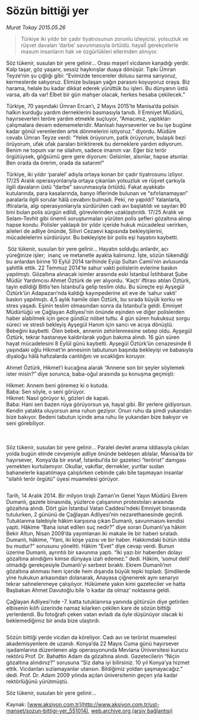 # Sözün bittiği yer

*Murat Tokay 2015.05.26*

<div class="pNewsDetailMainContent" itemprop="articleBody">
 <blockquote>
  <p>
   Türkiye iki yıldır bir çadır tiyatrosunun zorunlu izleyicisi. yolsuzluk ve rüşvet davaları ‘darbe’ savunmasıyla örtüldü. hayalÎ gerekçelerle masum insanların hak ve özgürlükleri ellerinden alınıyor.
  </p>
 </blockquote>
 <p>
  Söz tükenir, susulan bir yere gelinir... Orası maşerî vicdanın kanadığı yerdir. Kalp taşar, göz yaşarır, sessiz haykırışlar duaya dönüşür. Tıpkı Ümran Teyze’nin şu çığlığı gibi: “Evimizde tencereler dolusu sarma sarıyoruz, kermeslerde satıyoruz. Elimize bulaşan yağın parasını koyuyoruz oraya. Biz harama, helale bu kadar dikkat ederek yürüttük bu işleri. Bu dünyanın üstü varsa, altı da var! Elbet bir gün mahşer olacak, herkes hesaba çekilecek.”
 </p>
 <p>
  Türkiye, 70 yaşındaki Ümran Ercan’ı, 2 Mayıs 2015’te Manisa’da polisin halkın kurduğu yardım derneklerini basmasıyla tanıdı. İl Emniyet Müdürü, hayırseverleri teröre yardım etmekle suçluyor, “Amacımız, yaptıkları çalışmalara devam edememeleridir. Manisalı hayırseverler ve bu işe bugüne kadar gönül verenlerden artık dönmelerini istiyoruz.” diyordu. Müdüre cevabı Ümran Teyze verdi: “Yelek örüyorum, patik örüyorum, bulaşık bezi örüyorum, ufak ufak paraları biriktirerek bu derneklere yardım ediyorum. Benim ne topum var ne silahım, sadece imanım var. Eğer biz terör örgütüysek, göğsümü gere gere diyorum: Gelsinler, alsınlar, hapse atsınlar. Ben orada da örerim, orada da satarım!”
 </p>
 <p>
  Türkiye, iki yıldır ‘paralel’ adıyla ortaya konan bir çadır tiyatrosunu izliyor. 17/25 Aralık operasyonlarıyla ortaya çıkarılan yolsuzluk ve rüşvet çarkıyla ilgili davaların üstü “darbe” savunmasıyla örtüldü. Fakat ayakkabı kutularında, para kasalarında, banyo liflerinde bulunan ve “sıfırlanamayan” paralarla ilgili sorular hâlâ cevabını bulmadı. Peki, ne yapıldı? Yalanlarla, iftiralarla, algı operasyonlarıyla sürdürülen cadı avı başlatıldı ve sayıları 80 bini bulan polis sürgün edildi, görevlerinden uzaklaştırıldı. 17/25 Aralık ve Selam-Tevhit gibi önemli soruşturmaları yürüten polis şefleri gözaltına alınıp hapse kondu. Polisler yaklaşık bir yıldır içeride hukuk mücadelesi verirken, aileleri de adliye önünde, Silivri Cezaevi kapısında bekleyişlerini, mücadelelerini sürdürüyor. Bu bekleyişte bir polis eşi hayatını kaybetti.
 </p>
 <p>
  <img alt="" src="http://web.archive.org/web/20150719020456im_/http://medya.aksiyon.com.tr//aksiyon/2015/05/26/568631.jpg "/>
  Söz tükenir, susulan bir yere gelinir… Hayatın solduğu anlardır, acı yüreğinize işler;  inanç ve metanetle ayakta kalırsınız. İşte, sözün tükendiği bu anlardan birine 10 Eylül 2014 tarihinde Eyüp Sultan Camii’nin avlusunda şahitlik ettik. 22 Temmuz 2014’te sahur vakti polislerin evlerine baskın yapılmıştı. Gözaltına alınacak isimler arasında eski İstanbul İstihbarat Şube Müdür Yardımcısı Ahmet Öztürk de yer alıyordu. ‘Kaçtı’ iftirası atılan Öztürk, tayin edildiği Bitlis’ten İstanbul’a gelip teslim oldu. Bu süreçte eşi Ayşegül Öztürk’ün Adapazarı’nda kaldığı kayınpederine ait eve de ‘sahur vakti’ baskın yapılmıştı. 4,5 aylık hamile olan Öztürk, bu sırada büyük korku ve stres yaşadı. Eşinin teslim olmasından sonra da İstanbul’a geldi. Emniyet Müdürlüğü ve Çağlayan Adliyesi’nin önünde eşinden ve diğer polislerden haber alabilmek için gece gündüz nöbet tuttu. 4 gün süren hukuksuz sorgu süreci ve stresli bekleyiş Ayşegül Hanım için sancı ve acıya dönüştü. Bebeğini kaybetti. Ölen bebek, annenin zehirlenmesine sebep oldu. Ayşegül Öztürk, tekrar hastaneye kaldırılarak yoğun bakıma alındı. 16 gün süren hayat mücadelesini 8 Eylül günü kaybetti. Ayşegül Öztürk’ün cenazesinde 6 yaşındaki oğlu Hikmet’in annesinin tabutunun başında bekleyişi ve babasıyla diyaloğu hâlâ hafızalarda canlılığını ve sıcaklığını koruyor.
 </p>
 <p>
  Ahmet Öztürk, Hikmet’i kucağına alarak “Annene son bir şeyler söylemek ister misin?” diye sorunca, baba-oğul arasında şu konuşma geçmişti:
 </p>
 <p>
  Hikmet: Annem beni göremez ki o kutuda.
  <br>
   Baba: Sen söyle, o seni görüyor.
   <br>
    Hikmet: Nasıl görüyor ki, gözleri de kapalı.
    <br>
     Baba: Hani sen bazen rüya görüyorsun ya, hayal gibi. Bir yerlere gidiyorsun. Kendin yatakta oluyorsun ama ruhun geziyor. Onun ruhu da şimdi yukarıdan bize bakıyor. Bedeni tabutun içinde ama ruhu ile yukarıdan bize bakıyor ve seni görebiliyor.
    </br>
   </br>
  </br>
 </p>
 <p>
  Söz tükenir, susulan bir yere gelinir… Paralel devlet arama iddiasıyla çıkılan yolda bugün elinde cevşeniyle adliye önünde bekleşen ablalar, Manisa’da bir hayırsever,  Konya’da bir esnaf, İstanbul’da bir gazeteci “terörist” damgası yemekten kurtulamıyor. Okullar, vakıflar, dernekler, yurtlar sudan bahanelerle kapatılmaya çalışılırken cebinde çakı bile taşımayan insanlar “silahlı terör örgütü” üyesi muamelesi görüyor.
 </p>
 <p>
  <img alt="" src="http://web.archive.org/web/20150719020456im_/http://medya.aksiyon.com.tr//aksiyon/2015/05/26/568629.jpg "/>
 </p>
 <p>
  Tarih, 14 Aralık 2014. Bir milyon tirajlı Zaman’ın Genel Yayın Müdürü Ekrem Dumanlı, gazete binasında, yüzlerce çalışanının protestoları arasında gözaltına alındı. Dört gün İstanbul Vatan Caddesi’ndeki Emniyet binasında tutulurken, 2 gününü de Çağlayan Adliyesi’nin nezarethanesinde geçirdi. Tutuklanma talebiyle hâkim karşısına çıkan Dumanlı, savunmasını kendisi yaptı. Hâkime “Bana isnat edilen suç nedir?” diye soran Dumanlı’ya hâkim Bekir Altun, Nisan 2009’da yayımlanan iki makale ile bir haberi sıraladı. Dumanlı, hâkime, “Yani, iki köşe yazısı ve bir haber. Hakkımdaki bütün iddia bu mudur?” sorusunu yöneltti. Hâkim “Evet” diye cevap verdi. Bunun üzerine Dumanlı, ayrıntılı bir savunma yaptı. “İki yazı bir haberden dolayı gözaltına alındığımı kimse dünyaya izah edemez.” dedi. Hâkim, ‘somut delil’ olmadığı gerekçesiyle Dumanlı’yı serbest bıraktı. Ekrem Dumanlı’nın gözaltına alınması hem içeride hem dışarıda büyük tepki topladı. Şimdilerde yine hukukun arkasından dolanarak, Anayasa çiğnenerek aynı senaryo tekrar sahnelenmeye çalışılıyor. Hükümete yakın kimi gazeteciler ve hatta Başbakan Ahmet Davutoğlu bile ‘o kadar da olmaz’ noktasına geldi.
 </p>
 <p>
  Çağlayan Adliyesi’nde -7. katta tutuklanırsa yanında götürsün diye getirilen elbisenin kılıfı üzerinde namaz kılarken çekilen kare de sözün bittiği yerlerdendi. Bu fotoğrafı çeken vatan evladı da öyle düşünüyor olacak ki beklemediğimiz bir anda bize ulaştırdı.
 </p>
 <p>
  <img alt="" src="http://web.archive.org/web/20150719020456im_/http://medya.aksiyon.com.tr//aksiyon/2015/05/26/568630.jpg "/>
 </p>
 <p>
  Sözün bittiği yerde vicdan da köreliyor. Cadı avı ve terörist muamelesi akademisyenlere de uzandı. Konya’da 22 Mayıs Cuma günü hayırsever işadamlarına düzenlenen algı operasyonunda Mevlana Üniversitesi kurucu rektörü Prof. Dr. Bahattin Adam da gözaltına alındı. Gazetecilerin “Niçin gözaltına alındınız?” sorusuna “Siz daha iyi bilirsiniz. 10 yıl Konya’ya hizmet ettik. Vicdanları sızlamayanlar utansın. Bildiğimiz yoldan şaşmayacağız.” dedi. Prof. Dr. Adam 2009 yılında açılan üniversitenin geçen yıla kadar rektörlüğünü yürütmüştü.
 </p>
 <p>
  Söz tükenir, susulan bir yere gelinir...
 </p>
 <p>
 </p>
</div>


Kaynak: [www.aksiyon.com.tr](http://www.aksiyon.com.tr/ust-manset/sozun-bittigi-yer_551014), [web.archive.org (arşiv bağlantısı)](http://web.archive.org/web/20150719020456/http://www.aksiyon.com.tr/ust-manset/sozun-bittigi-yer_551014)
